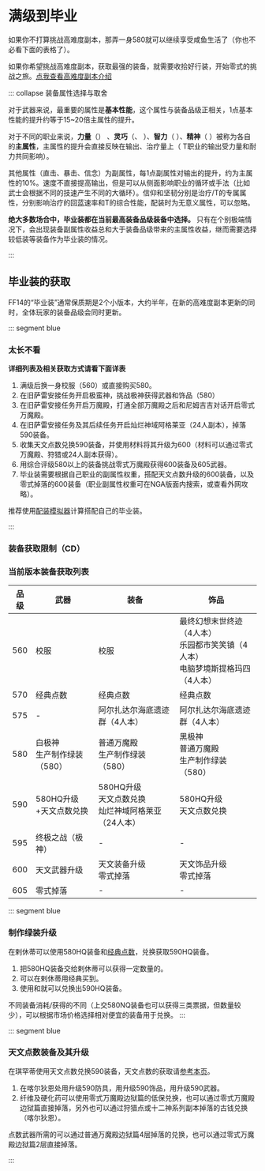 # 满级到毕业

如果你不打算挑战高难度副本，那弄一身580<i class="xiv hq"></i>就可以继续享受咸鱼生活了（你也不必看下面的表格了）。

如果你希望挑战高难度副本，获取最强的装备，就需要收拾好行装，开始零式的挑战之旅。[点我查看高难度副本介绍](/topic/battle.md)

::: collapse 装备属性选择与取舍

对于武器来说，最重要的属性是**基本性能**，这个属性与装备品级正相关，1点基本性能的提升约等于15~20倍主属性的提升。

对于不同的职业来说，**力量**（<role name="melee" />） 、**灵巧**（<role name="ranged" />、<role name="ninja" />  ）、**智力**（<role name="magic" /> ）、**精神**（<role name="healer" /> ）被称为各自的**主属性**，主属性的提升会直接反映在输出、治疗量上（<role name="tank" /> T职业的输出受力量和耐力共同影响）。

其他属性（直击、暴击、信念）为副属性，每1点副属性对输出的提升，约为主属性的10%。速度不直接提高输出，但是可以从侧面影响职业的循环或手法（比如武士会根据不同的技速产生不同的大循环）。信仰和坚韧分别是治疗/T的专属属性，分别影响治疗的回蓝速率和T的综合性能，配装时为无意义属性，可以忽略。

**绝大多数场合中，毕业装都在当前最高装备品级装备中选择。** 只有在个别极端情况下，会出现装备副属性收益总和大于装备品级带来的主属性收益，继而需要选择较低装等装备作为毕业装的情况。

:::

## 毕业装的获取

FF14的“毕业装”通常保质期是2个小版本，大约半年，在新的高难度副本更新的同时，全体玩家的装备品级会同时更新。

::: segment blue
### 太长不看
**详细列表及相关获取方式请看下面详表**

1. 满级后换一身校服（560）或直接购买580<i class="xiv hq"></i>。
4. 在旧萨雷安接任务<quest name="知识之都的咏诗之人" type="plus" />开启极蛮神，挑战极神获得武器和饰品（580）
5. 在旧萨雷安接任务<quest name="水晶中的警告" type="plus" />开启万魔殿，打通全部万魔殿之后和尼姆吉吉<Pos name="迷津" :x="8.4" :y="27.4" />对话开启零式万魔殿。
4. 在旧萨雷安接任务<quest name="委员会接到的某件委托" type="plus" />及其后续任务开启灿烂神域阿格莱亚（24人副本），掉落590装备。
4. 收集天文点数兑换590装备，并使用材料将其升级为600（材料可以通过零式万魔殿、狩猎或24人副本获得）。
5. 用综合评级580以上的装备挑战零式万魔殿获得600装备及605武器。
6. 毕业装需要根据自己职业的副属性权重，搭配天文点数升级的600装备，以及零式掉落的600装备（职业副属性权重可在NGA版面内搜索，或查看外网攻略）。

推荐使用[配装模拟器](https://asvel.github.io/ffxiv-gearing/)计算搭配自己的毕业装。

:::

### 装备获取限制（CD）
 
<IncludePage file="_includes/basic/restriction.md" />

### 当前版本装备获取列表

| 品级 | 武器 | 装备 | 饰品 |
| -- | -- | -- | -- |
| 560 | 校服 | 校服 | 最终幻想末世终迹（4人本）<br>乐园都市笑笑镇（4人本）<br>电脑梦境斯提格玛四（4人本） |
| 570 | 经典点数 | 经典点数 | 经典点数 |
| 575 | - | 阿尔扎达尔海底遗迹群（4人本） | 阿尔扎达尔海底遗迹群（4人本） |
| 580 | 白极神<br>生产制作绿装（580<i class="xiv hq"></i>） | 普通万魔殿<br>生产制作绿装（580<i class="xiv hq"></i>） | 黑极神<br>普通万魔殿<br>生产制作绿装（580<i class="xiv hq"></i>） |
| 590 | 580HQ升级<br><item name="极小型神典石" />+天文点数兑换 | 580HQ升级<br>天文点数兑换<br>灿烂神域阿格莱亚（24人本） | 580HQ升级<br>天文点数兑换 |
| 595 | 终极之战（极神） | - | - |
| 600 | 天文武器升级 | 天文装备升级<br>零式掉落 | 天文饰品升级<br>零式掉落 |
| 605 | 零式掉落 | - | - |

::: segment blue
### 制作绿装升级

在剌休蒂<Pos name="拉札罕" :x="10.8" :y="9.9" />可以使用580HQ装备和[经典点数](/advanced/currency.md#诗学神典石、经典神典石)，兑换获取590HQ装备。

1. 把580HQ装备交给剌休蒂可以获得一定数量的<item name="拉札罕的一类票据" />。
2. 可以在剌休蒂用经典买到<item name="拉札罕强灵药" />。
3. 使用<item name="拉札罕的一类票据" />和<item name="拉札罕强灵药" />就可以兑换出590HQ装备。

不同装备消耗/获得的<item name="拉札罕的一类票据" />不同（上交580NQ装备也可以获得三类票据，但数量较少），可以根据市场价格选择相对便宜的装备用于兑换。
:::

::: segment blue
### 天文点数装备及其升级

在琪罕蒂<Pos name="拉札罕" :x="10.8" :y="10.3" />使用天文点数兑换590装备，天文点数的获取请[参考本页](/advanced/currency.md#天文神典石)。

1. 在喀尔狄恩<Pos name="拉札罕" :x="10.9" :y="10.4" />处用<item name="星战士强化纤维" />升级590防具，用<item name="星战士硬化药" />升级590饰品，用<item name="星战士强化药" />升级590武器。
2. 纤维及硬化药可以使用零式万魔殿边狱篇的低保兑换，也可以通过零式万魔殿边狱篇直接掉落，另外也可以通过狩猎点或十二神系列副本掉落的古钱兑换（喀尔狄恩<Pos name="涅斯瓦孜" :x="10.6" :y="10.0" />）。

点数武器所需的<item name="极小型神典石" />可以通过普通万魔殿边狱篇4层掉落的<item name="腐朽的边境长剑" />兑换，也可以通过零式万魔殿边狱篇2层直接掉落。

:::
<!--
::: collapse 510以下装备获取一览
| 品级 | 武器 | 装备 | 饰品 |
| -- | -- | -- | -- |
| 430 | 校服 | 校服 | 末日暗影&阿尼德罗学院&栾晶塔（4人本掉落） |
| 440 | 魔典兑换 | 魔典兑换 | 魔典兑换 | 
| 445 | - | 宇宙宫（4人本）掉落 | 宇宙宫（4人本）掉落 | 
| 450 | 缇坦妮雅歼殛战（极神）<br>生产制作绿装（450HQ） | 生产制作绿装（450HQ）<br>普通伊甸掉落低保兑换 | 无瑕灵君歼殛战（极神）<br>生产制作绿装（450HQ）<br>普通伊甸掉落低保兑换 |
| 455 | - | 追忆馆（4人本）掉落 | 追忆馆（4人本）掉落 | 
| 460 | 450HQ升级<br><item name="超薄型神典石" />+<item name="莫雯的幻想票据" />兑换 | 450HQ升级<br>复制工厂废墟掉落<br>狩猎点数兑换 | 450HQ升级<br>狩猎点数兑换 | 
| 465 | 哈迪斯孤念歼灭战（极神） | - | - |
| 470 | 狩猎装备升级 | 狩猎装备升级<br>零式伊甸觉醒篇掉落 | 狩猎装备升级<br>零式伊甸觉醒篇掉落 | 
| 475 | 零式伊甸觉醒篇掉落 | 暗影决战（4人本）掉落 | 暗影决战（4人本）掉落 | 
| 480 | 生产制作绿装（480HQ） | 生产制作绿装（480HQ）<br>普通伊甸共鸣篇掉落低保兑换 | 生产制作绿装（480HQ）<br>普通伊甸共鸣篇掉落低保兑换 |
| 485 | 女王之刃（发光武器）<br>红宝石神兵狂想作战（极神） | - | - |
| 490 | 480HQ升级<br><item name="超耐用型神典石" />+<item name="莫雯的奇谭票据" />兑换 | 480HQ升级<br>奇谭点数兑换<br>人偶军事基地掉落 | 480HQ升级<br>奇谭点数兑换 | 
| 495 | 光之战士幻耀歼灭战 | 博兹雅装备 | 博兹雅装备 |
| 500 | 奇谭装备升级<br>女王之刃（发光武器） | 奇谭装备升级<br>零式伊甸共鸣篇掉落 | 奇谭装备升级<br>零式伊甸共鸣篇掉落 | 
| 505 | 零式伊甸共鸣篇4层掉落 | - | - |
::: segment blue

### 装备及升级

表格中有部分装备可以“升级”获得，在目前环境下均已没有升级的必要（仅点数装备幻化时若需要染色，则需要升级）。

HQ装备可以在希莉森（<Pos name="游末邦" sub="树梢层" :x="10.8" :y="10.7" />）处升级，点数兑换装备可以在奚·塔其（<Pos name="游末邦" sub="树梢层" :x="10.3" :y="12.0" />）处升级，升级所需的材料请[查看wiki](https://ff14.huijiwiki.com/wiki/ItemSearch)。

:::

-->